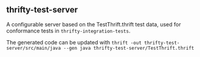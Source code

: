 thrifty-test-server
-------------------

A configurable server based on the TestThrift.thrift test data, used for conformance tests
in `thrifty-integration-tests`.

The generated code can be updated with `thrift -out thrifty-test-server/src/main/java --gen java thrifty-test-server/TestThrift.thrift`
